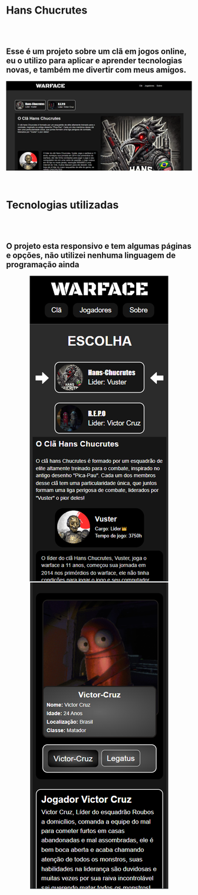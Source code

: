 <h1>Hans Chucrutes</h1>
<br>
<br>
<h2>Esse é um projeto sobre um clã em jogos online, eu o utilizo para aplicar e aprender tecnologias novas, e também me divertir com meus amigos.</h2>

<img src="https://github.com/Vitorfuster/hans-chucrutes/blob/main/img/img-git/site-pc.png?raw=true"></img>
<br>
<br>
<br>
<h1>Tecnologias utilizadas</h1>
<br>
<br>
<h2>O projeto esta responsivo e tem algumas páginas e opções, não utilizei nenhuma linguagem de programação ainda</h2>

<div align="center">
<img src="https://github.com/Vitorfuster/hans-chucrutes/blob/main/img/img-git/site-cell.png?raw=true"></img>
<img src="https://github.com/Vitorfuster/hans-chucrutes/blob/main/img/img-git/site-cell-repo.png?raw=true"></img>
</div>
